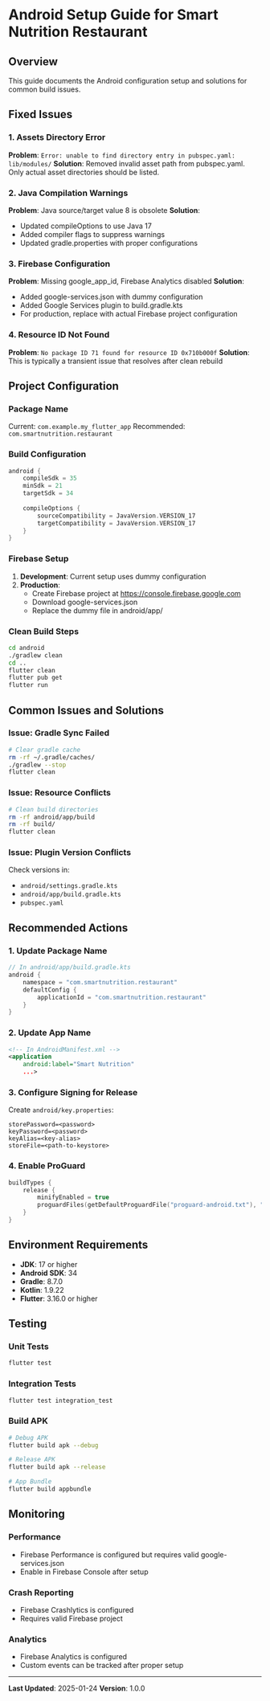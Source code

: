 # Android Setup Guide for Smart Nutrition Restaurant

## Overview
This guide documents the Android configuration setup and solutions for common build issues.

## Fixed Issues

### 1. Assets Directory Error
**Problem**: `Error: unable to find directory entry in pubspec.yaml: lib/modules/`
**Solution**: Removed invalid asset path from pubspec.yaml. Only actual asset directories should be listed.

### 2. Java Compilation Warnings
**Problem**: Java source/target value 8 is obsolete
**Solution**: 
- Updated compileOptions to use Java 17
- Added compiler flags to suppress warnings
- Updated gradle.properties with proper configurations

### 3. Firebase Configuration
**Problem**: Missing google_app_id, Firebase Analytics disabled
**Solution**: 
- Added google-services.json with dummy configuration
- Added Google Services plugin to build.gradle.kts
- For production, replace with actual Firebase project configuration

### 4. Resource ID Not Found
**Problem**: `No package ID 71 found for resource ID 0x710b000f`
**Solution**: This is typically a transient issue that resolves after clean rebuild

## Project Configuration

### Package Name
Current: `com.example.my_flutter_app`
Recommended: `com.smartnutrition.restaurant`

### Build Configuration
```kotlin
android {
    compileSdk = 35
    minSdk = 21
    targetSdk = 34
    
    compileOptions {
        sourceCompatibility = JavaVersion.VERSION_17
        targetCompatibility = JavaVersion.VERSION_17
    }
}
```

### Firebase Setup
1. **Development**: Current setup uses dummy configuration
2. **Production**: 
   - Create Firebase project at https://console.firebase.google.com
   - Download google-services.json
   - Replace the dummy file in android/app/

### Clean Build Steps
```bash
cd android
./gradlew clean
cd ..
flutter clean
flutter pub get
flutter run
```

## Common Issues and Solutions

### Issue: Gradle Sync Failed
```bash
# Clear gradle cache
rm -rf ~/.gradle/caches/
./gradlew --stop
flutter clean
```

### Issue: Resource Conflicts
```bash
# Clean build directories
rm -rf android/app/build
rm -rf build/
flutter clean
```

### Issue: Plugin Version Conflicts
Check versions in:
- `android/settings.gradle.kts`
- `android/app/build.gradle.kts`
- `pubspec.yaml`

## Recommended Actions

### 1. Update Package Name
```kotlin
// In android/app/build.gradle.kts
android {
    namespace = "com.smartnutrition.restaurant"
    defaultConfig {
        applicationId = "com.smartnutrition.restaurant"
    }
}
```

### 2. Update App Name
```xml
<!-- In AndroidManifest.xml -->
<application
    android:label="Smart Nutrition"
    ...>
```

### 3. Configure Signing for Release
Create `android/key.properties`:
```properties
storePassword=<password>
keyPassword=<password>
keyAlias=<key-alias>
storeFile=<path-to-keystore>
```

### 4. Enable ProGuard
```kotlin
buildTypes {
    release {
        minifyEnabled = true
        proguardFiles(getDefaultProguardFile("proguard-android.txt"), "proguard-rules.pro")
    }
}
```

## Environment Requirements

- **JDK**: 17 or higher
- **Android SDK**: 34
- **Gradle**: 8.7.0
- **Kotlin**: 1.9.22
- **Flutter**: 3.16.0 or higher

## Testing

### Unit Tests
```bash
flutter test
```

### Integration Tests
```bash
flutter test integration_test
```

### Build APK
```bash
# Debug APK
flutter build apk --debug

# Release APK
flutter build apk --release

# App Bundle
flutter build appbundle
```

## Monitoring

### Performance
- Firebase Performance is configured but requires valid google-services.json
- Enable in Firebase Console after setup

### Crash Reporting
- Firebase Crashlytics is configured
- Requires valid Firebase project

### Analytics
- Firebase Analytics is configured
- Custom events can be tracked after proper setup

---

**Last Updated**: 2025-01-24
**Version**: 1.0.0
